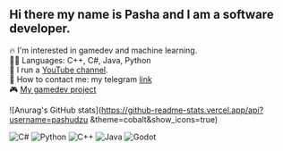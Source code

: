 ## Hi there my name is Pasha and I am a software developer.
🔥 I'm interested in gamedev and machine learning. <br>
👨‍💻  Languages: C++, C#, Java, Python<br>
🎥 I run a [YouTube channel](https://youtube.com/@pashudzudev?si=nDEODRP7X3XqsO0J). <br>
🔗 How to contact me: my telegram [link](t.me/pashudzu) <br>
🎮 [My gamedev project](https://github.com/pashudzu/UnderTheCoverOfNight)

![Anurag's GitHub stats](https://github-readme-stats.vercel.app/api?username=pashudzu &theme=cobalt&show_icons=true)

![C#](https://img.shields.io/badge/C%23-%23239120.svg?style=flat&logo=c-sharp&logoColor=white)
![Python](https://img.shields.io/badge/Python-%233776AB.svg?style=flat&logo=python&logoColor=white)
![C++](https://img.shields.io/badge/C++-00599C?style=flat-square&logo=c%2b%2b&logoColor=white)
![Java](https://img.shields.io/badge/Java-ED8B00?style=flat-square&logo=openjdk&logoColor=white)
![Godot](https://img.shields.io/badge/Godot-%23478CBF.svg?style=flat&logo=godot-engine&logoColor=white)